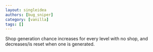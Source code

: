 ```yaml
---
layout: singleidea
authors: [bug_sniper]
category: [vanilla]
tags: []
---
```

Shop generation chance increases for every level with no shop, and decreases/is reset when one is generated.
